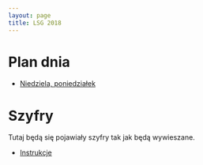 ```yaml
---
layout: page
title: LSG 2018
---
```


# Plan dnia

- [Niedziela, poniedziałek](/public/2018/1-nd-pn.pdf)

# Szyfry

Tutaj będą się pojawiały szyfry tak jak będą wywieszane.

- [Instrukcje](/public/2018/szyfry-0-intro.pdf)
